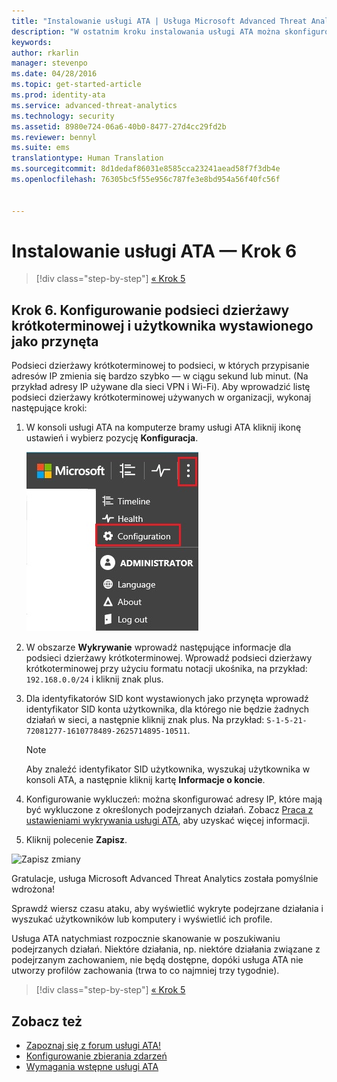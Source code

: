 ```yaml
---
title: "Instalowanie usługi ATA | Usługa Microsoft Advanced Threat Analytics"
description: "W ostatnim kroku instalowania usługi ATA można skonfigurować podsieci dzierżawy krótkoterminowej i użytkownika wystawionego jako przynęta."
keywords: 
author: rkarlin
manager: stevenpo
ms.date: 04/28/2016
ms.topic: get-started-article
ms.prod: identity-ata
ms.service: advanced-threat-analytics
ms.technology: security
ms.assetid: 8980e724-06a6-40b0-8477-27d4cc29fd2b
ms.reviewer: bennyl
ms.suite: ems
translationtype: Human Translation
ms.sourcegitcommit: 8d1dedaf86031e8585cca23241aead58f7f3db4e
ms.openlocfilehash: 76305bc5f55e956c787fe3e8bd954a56f40fc56f


---
```


# Instalowanie usługi ATA — Krok 6

>[!div class="step-by-step"]
[« Krok 5](install-ata-step5.md)

## Krok 6. Konfigurowanie podsieci dzierżawy krótkoterminowej i użytkownika wystawionego jako przynęta
Podsieci dzierżawy krótkoterminowej to podsieci, w których przypisanie adresów IP zmienia się bardzo szybko — w ciągu sekund lub minut. (Na przykład adresy IP używane dla sieci VPN i Wi-Fi). Aby wprowadzić listę podsieci dzierżawy krótkoterminowej używanych w organizacji, wykonaj następujące kroki:

1.  W konsoli usługi ATA na komputerze bramy usługi ATA kliknij ikonę ustawień i wybierz pozycję **Konfiguracja**.

    ![Ustawienia konfiguracji usługi ATA](media/ATA-config-icon.JPG)

2.  W obszarze **Wykrywanie** wprowadź następujące informacje dla podsieci dzierżawy krótkoterminowej. Wprowadź podsieci dzierżawy krótkoterminowej przy użyciu formatu notacji ukośnika, na przykład:  `192.168.0.0/24` i kliknij znak plus.

3.  Dla identyfikatorów SID kont wystawionych jako przynęta wprowadź identyfikator SID konta użytkownika, dla którego nie będzie żadnych działań w sieci, a następnie kliknij znak plus. Na przykład: `S-1-5-21-72081277-1610778489-2625714895-10511`.

    > [!NOTE]
    > Aby znaleźć identyfikator SID użytkownika, wyszukaj użytkownika w konsoli ATA, a następnie kliknij kartę **Informacje o koncie**. 

4.  Konfigurowanie wykluczeń: można skonfigurować adresy IP, które mają być wykluczone z określonych podejrzanych działań. Zobacz [Praca z ustawieniami wykrywania usługi ATA](working-with-detection-settings.md), aby uzyskać więcej informacji.

5.  Kliknij polecenie **Zapisz**.

![Zapisz zmiany](media/ATA-VPN-Subnets.JPG)

Gratulacje, usługa Microsoft Advanced Threat Analytics została pomyślnie wdrożona!

Sprawdź wiersz czasu ataku, aby wyświetlić wykryte podejrzane działania i wyszukać użytkowników lub komputery i wyświetlić ich profile.

Usługa ATA natychmiast rozpocznie skanowanie w poszukiwaniu podejrzanych działań. Niektóre działania, np. niektóre działania związane z podejrzanym zachowaniem, nie będą dostępne, dopóki usługa ATA nie utworzy profilów zachowania (trwa to co najmniej trzy tygodnie).


>[!div class="step-by-step"]
[« Krok 5](install-ata-step5.md)


## Zobacz też

- [Zapoznaj się z forum usługi ATA!](https://social.technet.microsoft.com/Forums/security/home?forum=mata)
- [Konfigurowanie zbierania zdarzeń](configure-event-collection.md)
- [Wymagania wstępne usługi ATA](/advanced-threat-analytics/plan-design/ata-prerequisites)




<!--HONumber=Jun16_HO4-->


